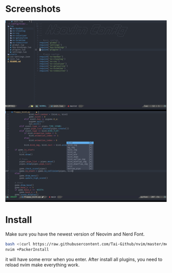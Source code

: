 # Screenshots

<img align="center" src="media/screenshots/screenshot1.png"/>
<img align="center" src="media/screenshots/screenshot2.png"/>

# Install

Make sure you have the newest version of Neovim and Nerd Font.

```bash
bash <(curl https://raw.githubusercontent.com/Tai-Github/nvim/master/media/installer/install.sh)
nvim +PackerInstall
```
it will have some error when you enter. After install all plugins, you need to reload nvim make everything work.
